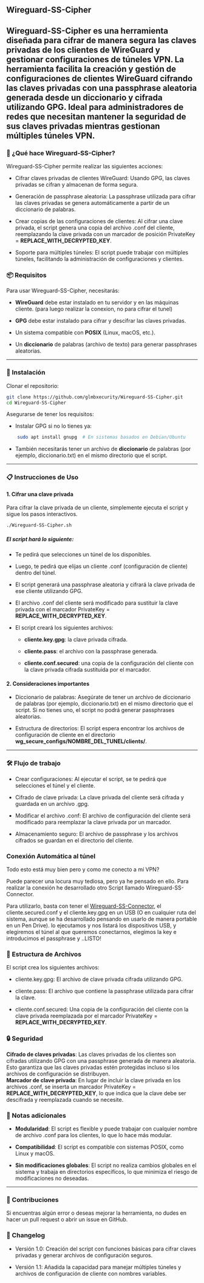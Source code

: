 ## Wireguard-SS-Cipher

Wireguard-SS-Cipher es una herramienta diseñada para cifrar de manera segura las claves privadas de los clientes de WireGuard y gestionar configuraciones de túneles VPN. La herramienta facilita la creación y gestión de configuraciones de clientes WireGuard cifrando las claves privadas con una passphrase aleatoria generada desde un diccionario y cifrada utilizando GPG. Ideal para administradores de redes que necesitan mantener la seguridad de sus claves privadas mientras gestionan múltiples túneles VPN.
----------------
### 🚀 ¿Qué hace Wireguard-SS-Cipher?

Wireguard-SS-Cipher permite realizar las siguientes acciones:

* Cifrar claves privadas de clientes WireGuard: Usando GPG, las claves privadas se cifran y almacenan de forma segura.

* Generación de passphrase aleatoria: La passphrase utilizada para cifrar las claves privadas se genera automáticamente a partir de un diccionario de palabras.

* Crear copias de las configuraciones de clientes: Al cifrar una clave privada, el script genera una copia del archivo .conf del cliente, reemplazando la clave privada con un marcador de posición PrivateKey = __REPLACE_WITH_DECRYPTED_KEY__.

* Soporte para múltiples túneles: El script puede trabajar con múltiples túneles, facilitando la administración de configuraciones y clientes.

### 📦 Requisitos

Para usar Wireguard-SS-Cipher, necesitarás:

* **WireGuard** debe estar instalado en tu servidor y en las máquinas cliente. (para luego realizar la conexion, no para cifrar el tunel)

* **GPG** debe estar instalado para cifrar y descifrar las claves privadas.

* Un sistema compatible con **POSIX** (Linux, macOS, etc.).

* Un **diccionario** de palabras (archivo de texto) para generar passphrases aleatorias.
----------------
### 🔧 Instalación

Clonar el repositorio:
```bash
git clone https://github.com/glmbxecurity/Wireguard-SS-Cipher.git
cd Wireguard-SS-Cipher
```
Asegurarse de tener los requisitos:

* Instalar GPG si no lo tienes ya:
```bash
    sudo apt install gnupg  # En sistemas basados en Debian/Ubuntu
```
* También necesitarás tener un archivo de **diccionario** de palabras (por ejemplo, diccionario.txt) en el mismo directorio que el script.
----------------
### 📋 Instrucciones de Uso
#### 1. Cifrar una clave privada

Para cifrar la clave privada de un cliente, simplemente ejecuta el script y sigue los pasos interactivos.
```bash
./Wireguard-SS-Cipher.sh
```

##### El script hará lo siguiente:

* Te pedirá que selecciones un túnel de los disponibles.

* Luego, te pedirá que elijas un cliente .conf (configuración de cliente) dentro del túnel.

* El script generará una passphrase aleatoria y cifrará la clave privada de ese cliente utilizando GPG.

* El archivo .conf del cliente será modificado para sustituir la clave privada con el marcador PrivateKey = __REPLACE_WITH_DECRYPTED_KEY__.

* El script creará los siguientes archivos:

    * **cliente.key.gpg**: la clave privada cifrada.

    * **cliente.pass**: el archivo con la passphrase generada.

    * **cliente.conf.secured**: una copia de la configuración del cliente con la clave privada cifrada sustituida por el marcador.

#### 2. Consideraciones importantes

* Diccionario de palabras: Asegúrate de tener un archivo de diccionario de palabras (por ejemplo, diccionario.txt) en el mismo directorio que el script. Si no tienes uno, el script no podrá generar passphrases aleatorias.

* Estructura de directorios: El script espera encontrar los archivos de configuración de cliente en el directorio **wg_secure_configs/NOMBRE_DEL_TUNEL/clients/**.
----------------
### 🛠️ Flujo de trabajo

* Crear configuraciones: Al ejecutar el script, se te pedirá que selecciones el túnel y el cliente.

* Cifrado de clave privada: La clave privada del cliente será cifrada y guardada en un archivo .gpg.

* Modificar el archivo .conf: El archivo de configuración del cliente será modificado para reemplazar la clave privada por un marcador.

* Almacenamiento seguro: El archivo de passphrase y los archivos cifrados se guardan en el directorio del cliente.

### Conexión Automática al túnel
Todo esto está muy bien pero y como me conecto a mí VPN?   
  
Puede parecer una locura muy tediosa, pero ya he pensado en ello. Para realizar la conexión he desarrollado otro Script llamado Wireguard-SS-Connector.  

Para utilizarlo, basta con tener el [Wireguard-SS-Connector](https://github.com/glmbxecurity/Wireguard-SS-Creator/blob/main/Wireguard-SS-Connector.sh), el cliente.secured.conf y el cliente.key.gpg en un USB (O en cualquier ruta del sistema, aunque se ha desarrollado pensando en usarlo de manera portable en un Pen Drive). lo ejecutamos y nos listará los dispositivos USB, y elegiremos el túnel al que queremos conectarnos, elegimos la key e introducimos el passphrase y ..LISTO!  

### 📂 Estructura de Archivos

El script crea los siguientes archivos:

* cliente.key.gpg: El archivo de clave privada cifrada utilizando GPG.

* cliente.pass: El archivo que contiene la passphrase utilizada para cifrar la clave.

* cliente.conf.secured: Una copia de la configuración del cliente con la clave privada reemplazada por el marcador PrivateKey = __REPLACE_WITH_DECRYPTED_KEY__.

### 🔒 Seguridad

**Cifrado de claves privadas**: Las claves privadas de los clientes son cifradas utilizando GPG con una passphrase generada de manera aleatoria. Esto garantiza que las claves privadas estén protegidas incluso si los archivos de configuración se distribuyen.  
**Marcador de clave privada**: En lugar de incluir la clave privada en los archivos .conf, se inserta un marcador PrivateKey = __REPLACE_WITH_DECRYPTED_KEY__, lo que indica que la clave debe ser descifrada y reemplazada cuando se necesite.  

### 📝 Notas adicionales

* **Modularidad**: El script es flexible y puede trabajar con cualquier nombre de archivo .conf para los clientes, lo que lo hace más modular.  

* **Compatibilidad**: El script es compatible con sistemas POSIX, como Linux y macOS.

* **Sin modificaciones globales**: El script no realiza cambios globales en el sistema y trabaja en directorios específicos, lo que minimiza el riesgo de modificaciones no deseadas.

----------------
### 💬 Contribuciones

Si encuentras algún error o deseas mejorar la herramienta, no dudes en hacer un pull request o abrir un issue en GitHub.
### 📜 Changelog

* Versión 1.0: Creación del script con funciones básicas para cifrar claves privadas y generar archivos de configuración seguros.

* Versión 1.1: Añadida la capacidad para manejar múltiples túneles y archivos de configuración de cliente con nombres variables.
